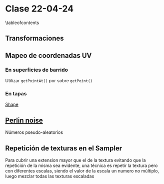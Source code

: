 # Clase 22-04-24 

\tableofcontents

## Transformaciones

## Mapeo de coordenadas UV

### En superficies de barrido

Utilizar `getPointAt()` por sobre `getPoint()`

### En tapas

[Shape](https://threejs.org/docs/index.html?q=shape#api/en/extras/core/Shape)

## [Perlin noise](https://es.wikipedia.org/wiki/Ruido_Perlin)

Números pseudo-aleatorios

## Repetición de texturas en el Sampler

Para cubrir una extension mayor que el de la textura evitando que la repetición
de la misma sea evidente, una técnica es repetir la textura pero con diferentes
escalas, siendo el valor de la escala un numero no múltiplo, luego mezclar todas
las texturas escaladas
